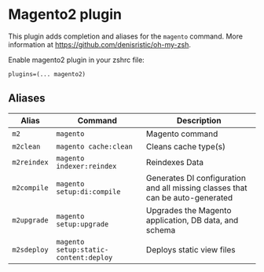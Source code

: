# Magento2 plugin

This plugin adds completion and aliases for the `magento` command. More information at https://github.com/denisristic/oh-my-zsh.

Enable magento2 plugin in your zshrc file:
```
plugins=(... magento2)
```

## Aliases

| Alias       | Command                                   | Description                                                               |
|-------------|-------------------------------------------|---------------------------------------------------------------------------|
| `m2`        | `magento`                             | Magento command                                                               |
| `m2clean`   | `magento cache:clean`                 | Cleans cache type(s)                                                          |
| `m2reindex` | `magento indexer:reindex`             | Reindexes Data                                                                |
| `m2compile` | `magento setup:di:compile`            | Generates DI configuration and all missing classes that can be auto-generated |
| `m2upgrade` | `magento setup:upgrade`               | Upgrades the Magento application, DB data, and schema                         |
| `m2sdeploy` | `magento setup:static-content:deploy` | Deploys static view files                                                     |